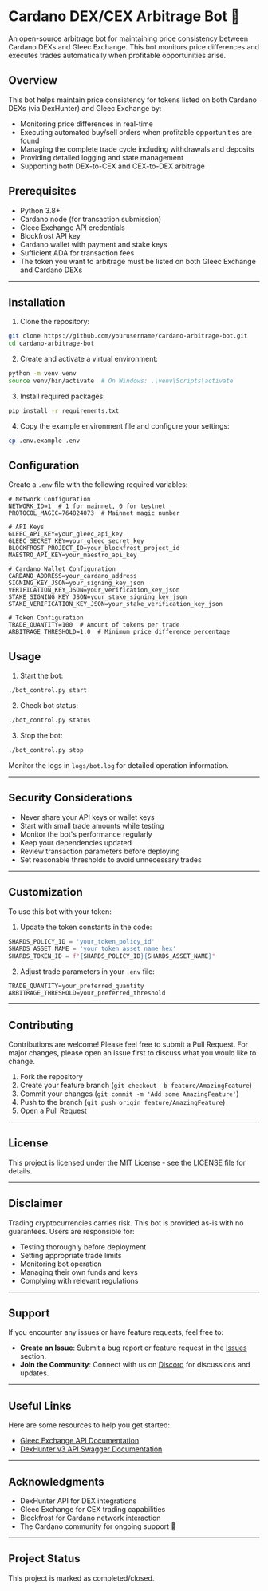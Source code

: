 # Cardano DEX/CEX Arbitrage Bot 🤖

An open-source arbitrage bot for maintaining price consistency between Cardano DEXs and Gleec Exchange. This bot monitors price differences and executes trades automatically when profitable opportunities arise.

## Overview

This bot helps maintain price consistency for tokens listed on both Cardano DEXs (via DexHunter) and Gleec Exchange by:
- Monitoring price differences in real-time
- Executing automated buy/sell orders when profitable opportunities are found
- Managing the complete trade cycle including withdrawals and deposits
- Providing detailed logging and state management
- Supporting both DEX-to-CEX and CEX-to-DEX arbitrage

## Prerequisites

- Python 3.8+
- Cardano node (for transaction submission)
- Gleec Exchange API credentials
- Blockfrost API key
- Cardano wallet with payment and stake keys
- Sufficient ADA for transaction fees
- The token you want to arbitrage must be listed on both Gleec Exchange and Cardano DEXs

---

## Installation

1. Clone the repository:
```bash
git clone https://github.com/yourusername/cardano-arbitrage-bot.git
cd cardano-arbitrage-bot
```

2. Create and activate a virtual environment:
```bash
python -m venv venv
source venv/bin/activate  # On Windows: .\venv\Scripts\activate
```

3. Install required packages:
```bash
pip install -r requirements.txt
```

4. Copy the example environment file and configure your settings:
```bash
cp .env.example .env
```

## Configuration

Create a `.env` file with the following required variables:

```env
# Network Configuration
NETWORK_ID=1  # 1 for mainnet, 0 for testnet
PROTOCOL_MAGIC=764824073  # Mainnet magic number

# API Keys
GLEEC_API_KEY=your_gleec_api_key
GLEEC_SECRET_KEY=your_gleec_secret_key
BLOCKFROST_PROJECT_ID=your_blockfrost_project_id
MAESTRO_API_KEY=your_maestro_api_key

# Cardano Wallet Configuration
CARDANO_ADDRESS=your_cardano_address
SIGNING_KEY_JSON=your_signing_key_json
VERIFICATION_KEY_JSON=your_verification_key_json
STAKE_SIGNING_KEY_JSON=your_stake_signing_key_json
STAKE_VERIFICATION_KEY_JSON=your_stake_verification_key_json

# Token Configuration
TRADE_QUANTITY=100  # Amount of tokens per trade
ARBITRAGE_THRESHOLD=1.0  # Minimum price difference percentage
```

## Usage

1. Start the bot:
```bash
./bot_control.py start
```

2. Check bot status:
```bash
./bot_control.py status
```

3. Stop the bot:
```bash
./bot_control.py stop
```

Monitor the logs in `logs/bot.log` for detailed operation information.

---

## Security Considerations

- Never share your API keys or wallet keys
- Start with small trade amounts while testing
- Monitor the bot's performance regularly
- Keep your dependencies updated
- Review transaction parameters before deploying
- Set reasonable thresholds to avoid unnecessary trades

---

## Customization

To use this bot with your token:

1. Update the token constants in the code:
```python
SHARDS_POLICY_ID = 'your_token_policy_id'
SHARDS_ASSET_NAME = 'your_token_asset_name_hex'
SHARDS_TOKEN_ID = f"{SHARDS_POLICY_ID}{SHARDS_ASSET_NAME}"
```

2. Adjust trade parameters in your `.env` file:
```env
TRADE_QUANTITY=your_preferred_quantity
ARBITRAGE_THRESHOLD=your_preferred_threshold
```

---

## Contributing

Contributions are welcome! Please feel free to submit a Pull Request. For major changes, please open an issue first to discuss what you would like to change.

1. Fork the repository
2. Create your feature branch (`git checkout -b feature/AmazingFeature`)
3. Commit your changes (`git commit -m 'Add some AmazingFeature'`)
4. Push to the branch (`git push origin feature/AmazingFeature`)
5. Open a Pull Request

---

## License

This project is licensed under the MIT License - see the [LICENSE](LICENSE) file for details.

---

## Disclaimer

Trading cryptocurrencies carries risk. This bot is provided as-is with no guarantees. Users are responsible for:
- Testing thoroughly before deployment
- Setting appropriate trade limits
- Monitoring bot operation
- Managing their own funds and keys
- Complying with relevant regulations

---

## Support

If you encounter any issues or have feature requests, feel free to:

- **Create an Issue**: Submit a bug report or feature request in the [Issues](#) section.
- **Join the Community**: Connect with us on [Discord](https://discord.gg/MfYUMnfrJM) for discussions and updates.

---

## Useful Links

Here are some resources to help you get started:

- [Gleec Exchange API Documentation](https://api.exchange.gleec.com/)
- [DexHunter v3 API Swagger Documentation](https://api-us.dexhunterv3.app/swagger/index.html#/)

---

## Acknowledgments

- DexHunter API for DEX integrations
- Gleec Exchange for CEX trading capabilities
- Blockfrost for Cardano network interaction
- The Cardano community for ongoing support 🙏

---

## Project Status

This project is marked as completed/closed.
